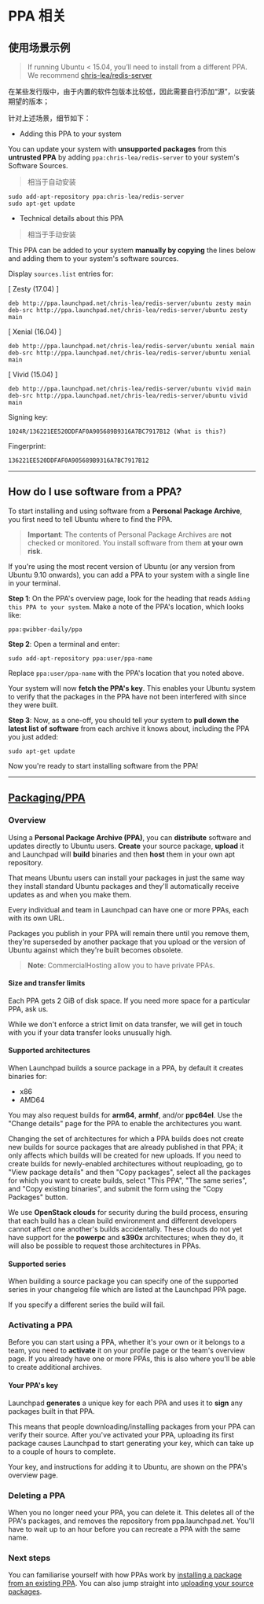 # PPA 相关

## 使用场景示例

> If running Ubuntu < 15.04, you’ll need to install from a different PPA. We recommend [chris-lea/redis-server](https://launchpad.net/~chris-lea/+archive/ubuntu/redis-server)

在某些发行版中，由于内置的软件包版本比较低，因此需要自行添加“源”，以安装期望的版本；

针对上述场景，细节如下：

- Adding this PPA to your system

You can update your system with **unsupported packages** from this **untrusted PPA** by adding `ppa:chris-lea/redis-server` to your system's Software Sources. 

> 相当于自动安装

```
sudo add-apt-repository ppa:chris-lea/redis-server
sudo apt-get update
```

- Technical details about this PPA

> 相当于手动安装

This PPA can be added to your system **manually by copying** the lines below and adding them to your system's software sources.

Display `sources.list` entries for:

[ Zesty (17.04) ]

```
deb http://ppa.launchpad.net/chris-lea/redis-server/ubuntu zesty main 
deb-src http://ppa.launchpad.net/chris-lea/redis-server/ubuntu zesty main 
```

[ Xenial (16.04) ]

```
deb http://ppa.launchpad.net/chris-lea/redis-server/ubuntu xenial main 
deb-src http://ppa.launchpad.net/chris-lea/redis-server/ubuntu xenial main 
```

[ Vivid (15.04) ]

```
deb http://ppa.launchpad.net/chris-lea/redis-server/ubuntu vivid main 
deb-src http://ppa.launchpad.net/chris-lea/redis-server/ubuntu vivid main 
```


Signing key:

```
1024R/136221EE520DDFAF0A905689B9316A7BC7917B12 (What is this?)
```

Fingerprint:

```
136221EE520DDFAF0A905689B9316A7BC7917B12
```


----------

## How do I use software from a PPA?

To start installing and using software from a **Personal Package Archive**, you first need to tell Ubuntu where to find the PPA.

> **Important**: The contents of Personal Package Archives are **not** checked or monitored. You install software from them **at your own risk**.

If you're using the most recent version of Ubuntu (or any version from Ubuntu 9.10 onwards), you can add a PPA to your system with a single line in your terminal.

**Step 1**: On the PPA's overview page, look for the heading that reads `Adding this PPA to your system`. Make a note of the PPA's location, which looks like:

```
ppa:gwibber-daily/ppa
```

**Step 2**: Open a terminal and enter:

```
sudo add-apt-repository ppa:user/ppa-name
```

Replace `ppa:user/ppa-name` with the PPA's location that you noted above.

Your system will now **fetch the PPA's key**. This enables your Ubuntu system to verify that the packages in the PPA have not been interfered with since they were built.

**Step 3**: Now, as a one-off, you should tell your system to **pull down the latest list of software** from each archive it knows about, including the PPA you just added:

```
sudo apt-get update
```

Now you're ready to start installing software from the PPA!

----------


## [Packaging/PPA](https://help.launchpad.net/Packaging/PPA)

### Overview

Using a **Personal Package Archive (PPA)**, you can **distribute** software and updates directly to Ubuntu users. **Create** your source package, **upload** it and Launchpad will **build** binaries and then **host** them in your own apt repository.

That means Ubuntu users can install your packages in just the same way they install standard Ubuntu packages and they'll automatically receive updates as and when you make them.

Every individual and team in Launchpad can have one or more PPAs, each with its own URL.

Packages you publish in your PPA will remain there until you remove them, they're superseded by another package that you upload or the version of Ubuntu against which they're built becomes obsolete.

> **Note**: CommercialHosting allow you to have private PPAs.

#### Size and transfer limits

Each PPA gets 2 GiB of disk space. If you need more space for a particular PPA, ask us.

While we don't enforce a strict limit on data transfer, we will get in touch with you if your data transfer looks unusually high.

#### Supported architectures

When Launchpad builds a source package in a PPA, by default it creates binaries for:

- x86
- AMD64

You may also request builds for **arm64**, **armhf**, and/or **ppc64el**. Use the "Change details" page for the PPA to enable the architectures you want.

Changing the set of architectures for which a PPA builds does not create new builds for source packages that are already published in that PPA; it only affects which builds will be created for new uploads. If you need to create builds for newly-enabled architectures without reuploading, go to "View package details" and then "Copy packages", select all the packages for which you want to create builds, select "This PPA", "The same series", and "Copy existing binaries", and submit the form using the "Copy Packages" button.

We use **OpenStack clouds** for security during the build process, ensuring that each build has a clean build environment and different developers cannot affect one another's builds accidentally. These clouds do not yet have support for the **powerpc** and **s390x** architectures; when they do, it will also be possible to request those architectures in PPAs.

#### Supported series

When building a source package you can specify one of the supported series in your changelog file which are listed at the Launchpad PPA page.

If you specify a different series the build will fail.

### Activating a PPA

Before you can start using a PPA, whether it's your own or it belongs to a team, you need to **activate** it on your profile page or the team's overview page. If you already have one or more PPAs, this is also where you'll be able to create additional archives.

#### Your PPA's key

Launchpad **generates** a unique key for each PPA and uses it to **sign** any packages built in that PPA.

This means that people downloading/installing packages from your PPA can verify their source. After you've activated your PPA, uploading its first package causes Launchpad to start generating your key, which can take up to a couple of hours to complete.

Your key, and instructions for adding it to Ubuntu, are shown on the PPA's overview page.

### Deleting a PPA

When you no longer need your PPA, you can delete it. This deletes all of the PPA's packages, and removes the repository from ppa.launchpad.net. You'll have to wait up to an hour before you can recreate a PPA with the same name.

### Next steps

You can familiarise yourself with how PPAs work by [installing a package from an existing PPA](https://help.launchpad.net/Packaging/PPA/InstallingSoftware). You can also jump straight into [uploading your source packages](https://help.launchpad.net/Packaging/PPA/Uploading).